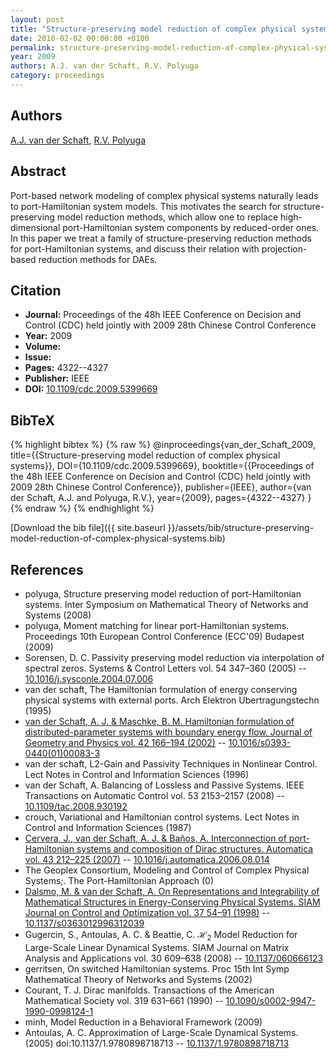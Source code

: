 ```yaml
---
layout: post
title: "Structure-preserving model reduction of complex physical systems"
date: 2010-02-02 00:00:00 +0100
permalink: structure-preserving-model-reduction-of-complex-physical-systems
year: 2009
authors: A.J. van der Schaft, R.V. Polyuga
category: proceedings
---
```

 
## Authors
[A.J. van der Schaft](authors/arjan-van-der-schaft), [R.V. Polyuga](authors/rostyslav-v-polyuga)
 
## Abstract
Port-based network modeling of complex physical systems naturally leads to port-Hamiltonian system models. This motivates the search for structure-preserving model reduction methods, which allow one to replace high-dimensional port-Hamiltonian system components by reduced-order ones. In this paper we treat a family of structure-preserving reduction methods for port-Hamiltonian systems, and discuss their relation with projection-based reduction methods for DAEs.
 
## Citation
- **Journal:** Proceedings of the 48h IEEE Conference on Decision and Control (CDC) held jointly with 2009 28th Chinese Control Conference
- **Year:** 2009
- **Volume:** 
- **Issue:** 
- **Pages:** 4322--4327
- **Publisher:** IEEE
- **DOI:** [10.1109/cdc.2009.5399669](https://doi.org/10.1109/cdc.2009.5399669)
 
## BibTeX
{% highlight bibtex %}
{% raw %}
@inproceedings{van_der_Schaft_2009,
  title={{Structure-preserving model reduction of complex physical systems}},
  DOI={10.1109/cdc.2009.5399669},
  booktitle={{Proceedings of the 48h IEEE Conference on Decision and Control (CDC) held jointly with 2009 28th Chinese Control Conference}},
  publisher={IEEE},
  author={van der Schaft, A.J. and Polyuga, R.V.},
  year={2009},
  pages={4322--4327}
}
{% endraw %}
{% endhighlight %}
 
[Download the bib file]({{ site.baseurl }}/assets/bib/structure-preserving-model-reduction-of-complex-physical-systems.bib)
 
## References
- polyuga, Structure preserving model reduction of port-Hamiltonian systems. Inter Symposium on Mathematical Theory of Networks and Systems (2008)
- polyuga, Moment matching for linear port-Hamiltonian systems. Proceedings 10th European Control Conference (ECC'09) Budapest (2009)
- Sorensen, D. C. Passivity preserving model reduction via interpolation of spectral zeros. Systems &amp; Control Letters vol. 54 347–360 (2005) -- [10.1016/j.sysconle.2004.07.006](https://doi.org/10.1016/j.sysconle.2004.07.006)
- van der schaft, The Hamiltonian formulation of energy conserving physical systems with external ports. Arch Elektron Ubertragungstechn (1995)
- [van der Schaft, A. J. & Maschke, B. M. Hamiltonian formulation of distributed-parameter systems with boundary energy flow. Journal of Geometry and Physics vol. 42 166–194 (2002)](hamiltonian-formulation-of-distributed-parameter-systems-with-boundary-energy-flow) -- [10.1016/s0393-0440(01)00083-3](https://doi.org/10.1016/s0393-0440(01)00083-3)
- van der schaft, L2-Gain and Passivity Techniques in Nonlinear Control. Lect Notes in Control and Information Sciences (1996)
- van der Schaft, A. Balancing of Lossless and Passive Systems. IEEE Transactions on Automatic Control vol. 53 2153–2157 (2008) -- [10.1109/tac.2008.930192](https://doi.org/10.1109/tac.2008.930192)
- crouch, Variational and Hamiltonian control systems. Lect Notes in Control and Information Sciences (1987)
- [Cervera, J., van der Schaft, A. J. & Baños, A. Interconnection of port-Hamiltonian systems and composition of Dirac structures. Automatica vol. 43 212–225 (2007)](interconnection-of-port-hamiltonian-systems-and-composition-of-dirac-structures) -- [10.1016/j.automatica.2006.08.014](https://doi.org/10.1016/j.automatica.2006.08.014)
- The Geoplex Consortium, Modeling and Control of Complex Physical Systems;. The Port-Hamiltonian Approach (0)
- [Dalsmo, M. & van der Schaft, A. On Representations and Integrability of Mathematical Structures in Energy-Conserving Physical Systems. SIAM Journal on Control and Optimization vol. 37 54–91 (1998)](on-representations-and-integrability-of-mathematical-structures-in-energy-conserving-physical-systems) -- [10.1137/s0363012996312039](https://doi.org/10.1137/s0363012996312039)
- Gugercin, S., Antoulas, A. C. & Beattie, C. $\mathcal{H}_2$ Model Reduction for Large-Scale Linear Dynamical Systems. SIAM Journal on Matrix Analysis and Applications vol. 30 609–638 (2008) -- [10.1137/060666123](https://doi.org/10.1137/060666123)
- gerritsen, On switched Hamiltonian systems. Proc 15th Int Symp Mathematical Theory of Networks and Systems (2002)
- Courant, T. J. Dirac manifolds. Transactions of the American Mathematical Society vol. 319 631–661 (1990) -- [10.1090/s0002-9947-1990-0998124-1](https://doi.org/10.1090/s0002-9947-1990-0998124-1)
- minh, Model Reduction in a Behavioral Framework (2009)
- Antoulas, A. C. Approximation of Large-Scale Dynamical Systems. (2005) doi:10.1137/1.9780898718713 -- [10.1137/1.9780898718713](https://doi.org/10.1137/1.9780898718713)

